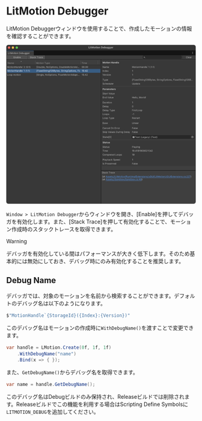 # LitMotion Debugger

LitMotion Debuggerウィンドウを使用することで、作成したモーションの情報を確認することができます。

![img1](../../images/img-litmotion-debugger.png)

`Window > LitMotion Debugger`からウィンドウを開き、\[Enable\]を押してデバッガを有効化します。また、\[Stack Trace\]を押して有効化することで、モーション作成時のスタックトレースを取得できます。

> [!WARNING]
> デバッガを有効化している間はパフォーマンスが大きく低下します。そのため基本的には無効にしておき、デバッグ時にのみ有効化することを推奨します。

## Debug Name

デバッガでは、対象のモーションを名前から検索することができます。デフォルトのデバッグ名は以下のようになります。

```cs
$"MotionHandle`{StorageId}({Index}:{Version})"
```

このデバッグ名はモーションの作成時に`WithDebugName()`を渡すことで変更できます。

```cs
var handle = LMotion.Create(0f, 1f, 1f)
    .WithDebugName("name")
    .Bind(x => { });
```

また、`GetDebugName()`からデバッグ名を取得できます。

```cs
var name = handle.GetDebugName();
```

このデバッグ名はDebugビルドのみ保持され、Releaseビルドでは削除されます。Releaseビルドでこの機能を利用する場合はScripting Define Symbolsに`LITMOTION_DEBUG`を追加してください。